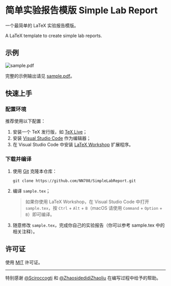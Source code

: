 # 简单实验报告模版 Simple Lab Report

一个最简单的 LaTeX 实验报告模版。

A LaTeX template to create simple lab reports.

## 示例

![sample.pdf](https://user-images.githubusercontent.com/20534082/77845023-fe840f00-71dd-11ea-9472-11a32ef19542.png)

完整的示例输出请见 [sample.pdf](https://github.com/NN708/SimpleLabReport/blob/master/sample.pdf)。

## 快速上手

### 配置环境

推荐使用以下配置：

1. 安装一个 TeX 发行版，如 [TeX Live](http://tug.org/texlive/)；
2. 安装 [Visual Studio Code](https://code.visualstudio.com) 作为编辑器；
3. 在 Visual Studio Code 中安装 [LaTeX Workshop](https://github.com/James-Yu/LaTeX-Workshop) 扩展程序。

### 下载并编译

1. 使用 [Git](https://git-scm.com) 克隆本仓库：

   ```
   git clone https://github.com/NN708/SimpleLabReport.git
   ```

2. 编译 `sample.tex`；

   > 如果你使用 LaTeX Workshop，在 Visual Studio Code 中打开 `sample.tex`，按 `Ctrl` + `Alt` + `B`（macOS 请使用 `Command` + `Option` + `B`）即可编译。

3. 随意修改 `sample.tex`，完成你自己的实验报告（你可以参考 sample.tex 中的相关注释）。

## 许可证

使用 [MIT](https://opensource.org/licenses/MIT) 许可证。

---

特别感谢 [@Sciroccogti](https://github.com/Sciroccogti) 和 [@ZhaosidedidiZhaoliu](https://github.com/ZhaosidedidiZhaoliu) 在编写过程中给予的帮助。